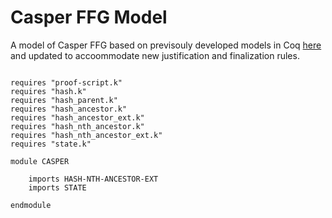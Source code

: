Casper FFG Model
================

A model of Casper FFG based on previsouly developed models in Coq [here](https://github.com/runtimeverification/casper-proofs) 
and updated to accoommodate new justification and finalization rules. 

```k

requires "proof-script.k"
requires "hash.k"
requires "hash_parent.k"
requires "hash_ancestor.k"
requires "hash_ancestor_ext.k"
requires "hash_nth_ancestor.k"
requires "hash_nth_ancestor_ext.k"
requires "state.k"

module CASPER

    imports HASH-NTH-ANCESTOR-EXT
    imports STATE

endmodule
```
